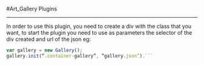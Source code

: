 #Art_Gallery Plugins
___________________________________________________________________________________________________________

In order to use this plugin, you need to create a div with the class that you want, to start the plugin you need to use as parameters the selector of the div created and url of the json eg:
 ```javascript
var gallery = new Gallery();
 gallery.init(“.container-gallery”, “gallery.json”).```
